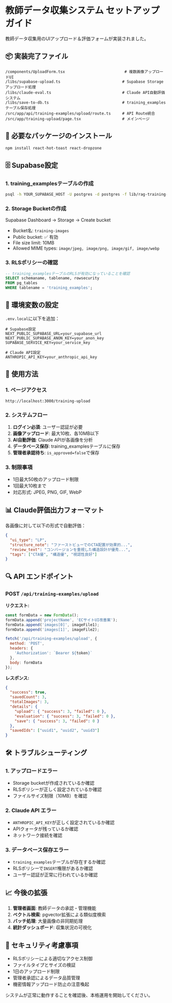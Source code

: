 # 教師データ収集システム セットアップガイド

教師データ収集用のUIアップロード＆評価フォームが実装されました。

## 📦 実装完了ファイル

```
/components/UploadForm.tsx                          # 複数画像アップロードUI
/libs/supabase-upload.ts                           # Supabase Storageアップロード処理
/libs/claude-eval.ts                               # Claude API自動評価システム
/libs/save-to-db.ts                                # training_examplesテーブル保存処理
/src/app/api/training-examples/upload/route.ts     # API Route統合
/src/app/training-upload/page.tsx                  # メインページ
```

## 🔧 必要なパッケージのインストール

```bash
npm install react-hot-toast react-dropzone
```

## 🗄️ Supabase設定

### 1. training_examplesテーブルの作成
```bash
psql -h YOUR_SUPABASE_HOST -U postgres -d postgres -f lib/rag-training-examples-schema.sql
```

### 2. Storage Bucketの作成
Supabase Dashboard → Storage → Create bucket
- Bucket名: `training-images`
- Public bucket: ✅ 有効
- File size limit: 10MB
- Allowed MIME types: `image/jpeg, image/png, image/gif, image/webp`

### 3. RLSポリシーの確認
```sql
-- training_examplesテーブルのRLSが有効になっていることを確認
SELECT schemaname, tablename, rowsecurity 
FROM pg_tables 
WHERE tablename = 'training_examples';
```

## 🔑 環境変数の設定

`.env.local`に以下を追加：

```env
# Supabase設定
NEXT_PUBLIC_SUPABASE_URL=your_supabase_url
NEXT_PUBLIC_SUPABASE_ANON_KEY=your_anon_key
SUPABASE_SERVICE_KEY=your_service_key

# Claude API設定
ANTHROPIC_API_KEY=your_anthropic_api_key
```

## 🚀 使用方法

### 1. ページアクセス
```
http://localhost:3000/training-upload
```

### 2. システムフロー
1. **ログイン必須**: ユーザー認証が必要
2. **画像アップロード**: 最大10枚、各10MB以下
3. **AI自動評価**: Claude APIが各画像を分析
4. **データベース保存**: training_examplesテーブルに保存
5. **管理者承認待ち**: `is_approved=false`で保存

### 3. 制限事項
- 1日最大50枚のアップロード制限
- 1回最大10枚まで
- 対応形式: JPEG, PNG, GIF, WebP

## 📊 Claude評価出力フォーマット

各画像に対して以下の形式で自動評価：

```json
{
  "ui_type": "LP",
  "structure_note": "ファーストビューでのCTA配置が効果的...",
  "review_text": "コンバージョンを重視した構造設計が優秀...",
  "tags": ["CTA優", "構造優", "視認性良好"]
}
```

## 🔍 API エンドポイント

### POST `/api/training-examples/upload`

**リクエスト:**
```javascript
const formData = new FormData();
formData.append('projectName', 'ECサイトUI改善案');
formData.append('images[0]', imageFile1);
formData.append('images[1]', imageFile2);

fetch('/api/training-examples/upload', {
  method: 'POST',
  headers: {
    'Authorization': `Bearer ${token}`
  },
  body: formData
});
```

**レスポンス:**
```json
{
  "success": true,
  "savedCount": 3,
  "totalImages": 3,
  "details": {
    "upload": { "success": 3, "failed": 0 },
    "evaluation": { "success": 3, "failed": 0 },
    "save": { "success": 3, "failed": 0 }
  },
  "savedIds": ["uuid1", "uuid2", "uuid3"]
}
```

## 🛠️ トラブルシューティング

### 1. アップロードエラー
- Storage bucketが作成されているか確認
- RLSポリシーが正しく設定されているか確認
- ファイルサイズ制限（10MB）を確認

### 2. Claude API エラー
- `ANTHROPIC_API_KEY`が正しく設定されているか確認
- APIクォータが残っているか確認
- ネットワーク接続を確認

### 3. データベース保存エラー
- `training_examples`テーブルが存在するか確認
- RLSポリシーで`INSERT`権限があるか確認
- ユーザー認証が正常に行われているか確認

## 📈 今後の拡張

1. **管理者画面**: 教師データの承認・管理機能
2. **ベクトル検索**: pgvector拡張による類似度検索
3. **バッチ処理**: 大量画像の非同期処理
4. **統計ダッシュボード**: 収集状況の可視化

## 🔐 セキュリティ考慮事項

- RLSポリシーによる適切なアクセス制御
- ファイルタイプとサイズの検証
- 1日のアップロード制限
- 管理者承認によるデータ品質管理
- 機密情報アップロード防止の注意喚起

システムが正常に動作することを確認後、本格運用を開始してください。